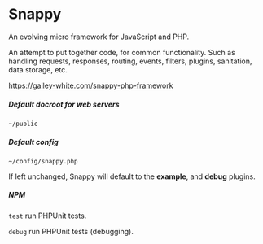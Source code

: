 # Snappy
An evolving micro framework for JavaScript and PHP.

An attempt to put together code, for common functionality. Such as handling requests, responses, routing, events, filters, plugins, sanitation, data storage, etc.

https://gailey-white.com/snappy-php-framework

##### Default docroot for web servers
`~/public`

##### Default config
`~/config/snappy.php`

If left unchanged, Snappy will default to the **example**, and **debug** plugins.

##### NPM

`test` run PHPUnit tests.

`debug` run PHPUnit tests (debugging).